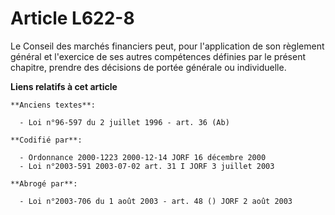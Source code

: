 # Article L622-8

Le Conseil des marchés financiers peut, pour l'application de son règlement général et l'exercice de ses autres compétences
définies par le présent chapitre, prendre des décisions de portée générale ou individuelle.

**Liens relatifs à cet article**

	**Anciens textes**:

	  - Loi n°96-597 du 2 juillet 1996 - art. 36 (Ab)

	**Codifié par**:

	  - Ordonnance 2000-1223 2000-12-14 JORF 16 décembre 2000
	  - Loi n°2003-591 2003-07-02 art. 31 I JORF 3 juillet 2003

	**Abrogé par**:

	  - Loi n°2003-706 du 1 août 2003 - art. 48 () JORF 2 août 2003
